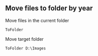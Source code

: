 ## Move files to folder by year

Move files in the current folder
```
ToFolder
```

Move target folder
```
ToFolder D:\Images
```